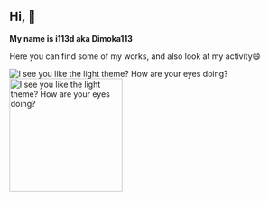 ## Hi, 👋 

**My name is i113d aka Dimoka113**

Here you can find some of my works, and also look at my activity😄

<picture>
  <source media="(prefers-color-scheme: dark)" srcset="https://github-readme-stats.vercel.app/api?username=Dimoka113&show_icons=true&theme=dark&border_radius=12">
  <img alt="I see you like the light theme? How are your eyes doing?" src="https://github-readme-stats.vercel.app/api?username=Dimoka113&show_icons=true&border_radius=12">
</picture>

<picture>
  <source media="(prefers-color-scheme: dark)" srcset="https://github-readme-stats.vercel.app/api/top-langs/?username=Dimoka113&hide_progress=false&theme=dark&border_radius=12">
  <img height=200 alt="I see you like the light theme? How are your eyes doing?" src="https://github-readme-stats.vercel.app/api/top-langs/?username=Dimoka113&hide_progress=false&border_radius=12">
</picture>

<!--
**Dimoka113/Dimoka113** is a ✨ _special_ ✨ repository because its `README.md` (this file) appears on your GitHub profile.

Here are some ideas to get you started:

- 🔭 I’m currently working on ...
- 🌱 I’m currently learning ...
- 👯 I’m looking to collaborate on ...
- 🤔 I’m looking for help with ...
- 💬 Ask me about ...
- 📫 How to reach me: ...
- 😄 Pronouns: ...
- ⚡ Fun fact: ...
-->
